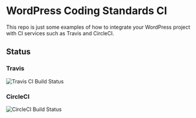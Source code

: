 # WordPress Coding Standards CI

This repo is just some examples of how to integrate your WordPress project with CI services such as Travis and CircleCI.

## Status

### Travis

![Travis CI Build Status](https://travis-ci.org/cameronjonesweb/ci-testing.svg?branch=master)

### CircleCI

![CircleCI Build Status](https://circleci.com/gh/cameronjonesweb/ci-testing.svg?style=svg)